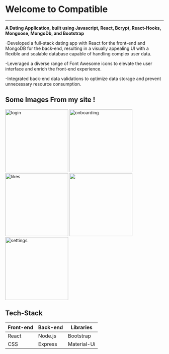 <div>
  <h1>Welcome to Compatible</h1>
  <hr />
  <p>
  <strong>
     A Dating Application, built using Javascript, React, Bcrypt, React-Hooks, Mongoose, MongoDb, and Bootstrap
  </strong>

-Developed a full-stack dating app with React for the front-end and MongoDB for the back-end, resulting in a visually appealing UI with a flexible and scalable database capable of handling complex user data.

-Leveraged a diverse range of Font Awesome icons to elevate the user interface and enrich the front-end experience.

-Integrated back-end data validations to optimize data storage and prevent unnecessary resource consumption.

  </p>
  <div>
    <h2>Some Images From my site !</h2>
    <div>
      <img style="width: 200px;" src="https://i.imgur.com/1Zl0dTg.jpg" alt="login"/>
      <img style="width: 200px;" src="https://i.imgur.com/i4QOQvJ.jpg" alt="onboarding"/>
      <img style="width: 200px;" src="https://i.imgur.com/v0ZLvoT.jpg" alt="likes"/>
      <img style="width: 200px;" src="https://i.imgur.com/fOwGpqi.jpg" alt=""matches/>
      <img style="width: 200px;" src="https://i.imgur.com/5A08E66.jpg" alt="settings"/>
    </div>
    <h2>Tech-Stack</h2>
    <div>
      <table>
        <thead>
          <tr>
            <th>
              Front-end
            </th>
            <th>
              Back-end
            </th>
            <th>
              Libraries
            </th>
          </tr>
        </thead>
        <tbody>
          <tr>
            <td>
            React
            </td>
            <td>
            Node.js
            </td>
            <td>
            Bootstrap
            </td>
          </tr>
          <tr>
            <td>
            CSS
            </td>
            <td>
            Express
            </td>
            <td>
            Material-Ui
            </td>
          </tr>
        </tbody>
      </table
    </div>
   </div>
</div>
